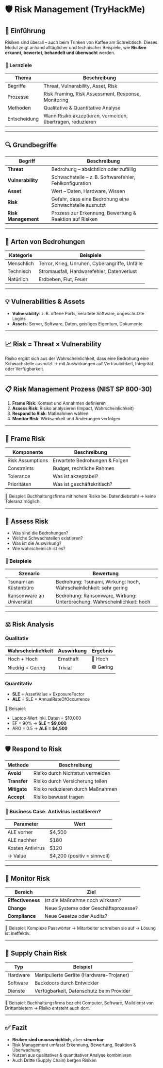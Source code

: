 # 🛡️ Risk Management (TryHackMe)

## 📘 Einführung

Risiken sind überall – auch beim Trinken von Kaffee am Schreibtisch. Dieses Modul zeigt anhand alltäglicher und technischer Beispiele, wie **Risiken erkannt, bewertet, behandelt und überwacht** werden.

### 🎯 Lernziele

| Thema | Beschreibung |
|-------|--------------|
| Begriffe | Threat, Vulnerability, Asset, Risk |
| Prozesse | Risk Framing, Risk Assessment, Response, Monitoring |
| Methoden | Qualitative & Quantitative Analyse |
| Entscheidung | Wann Risiko akzeptieren, vermeiden, übertragen, reduzieren |

---

## 🔍 Grundbegriffe

| Begriff | Beschreibung |
|--------|--------------|
| **Threat** | Bedrohung – absichtlich oder zufällig |
| **Vulnerability** | Schwachstelle – z. B. Softwarefehler, Fehlkonfiguration |
| **Asset** | Wert – Daten, Hardware, Wissen |
| **Risk** | Gefahr, dass eine Bedrohung eine Schwachstelle ausnutzt |
| **Risk Management** | Prozess zur Erkennung, Bewertung & Reaktion auf Risiken |

---

## 🧠 Arten von Bedrohungen

| Kategorie | Beispiele |
|----------|-----------|
| Menschlich | Terror, Krieg, Unruhen, Cyberangriffe, Unfälle |
| Technisch | Stromausfall, Hardwarefehler, Datenverlust |
| Natürlich | Erdbeben, Flut, Feuer |

---

## 💡 Vulnerabilities & Assets

- **Vulnerability**: z. B. offene Ports, veraltete Software, ungeschützte Logins  
- **Assets**: Server, Software, Daten, geistiges Eigentum, Dokumente

---

## 📈 Risk = Threat × Vulnerability

Risiko ergibt sich aus der Wahrscheinlichkeit, dass eine Bedrohung eine Schwachstelle ausnutzt → mit Auswirkungen auf Vertraulichkeit, Integrität oder Verfügbarkeit.

---

## 📋 Risk Management Prozess (NIST SP 800-30)

1. **Frame Risk**: Kontext und Annahmen definieren  
2. **Assess Risk**: Risiko analysieren (Impact, Wahrscheinlichkeit)  
3. **Respond to Risk**: Maßnahmen wählen  
4. **Monitor Risk**: Wirksamkeit und Änderungen verfolgen

---

## 🧱 Frame Risk

| Komponente | Beschreibung |
|------------|--------------|
| Risk Assumptions | Erwartete Bedrohungen & Folgen |
| Constraints | Budget, rechtliche Rahmen |
| Tolerance | Was ist akzeptabel? |
| Prioritäten | Was ist geschäftskritisch? |

📌 Beispiel: Buchhaltungsfirma mit hohem Risiko bei Datendiebstahl → keine Toleranz möglich.

---

## 🧪 Assess Risk

- Was sind die Bedrohungen?
- Welche Schwachstellen existieren?
- Was ist die Auswirkung?
- Wie wahrscheinlich ist es?

### 📌 Beispiele

| Szenario | Bewertung |
|---------|-----------|
| Tsunami an Küstenbüro | Bedrohung: Tsunami, Wirkung: hoch, Wahrscheinlichkeit: sehr gering |
| Ransomware an Universität | Bedrohung: Ransomware, Wirkung: Unterbrechung, Wahrscheinlichkeit: hoch |

---

## ⚖️ Risk Analysis

### Qualitativ

| Wahrscheinlichkeit | Auswirkung | Ergebnis |
|--------------------|------------|----------|
| Hoch + Hoch | Ernsthaft | 🔴 Hoch |
| Niedrig + Gering | Trivial | 🟢 Gering |

### Quantitativ

- **SLE** = AssetValue × ExposureFactor  
- **ALE** = SLE × AnnualRateOfOccurrence

📌 Beispiel:
- Laptop-Wert inkl. Daten = $10,000  
- EF = 90% → **SLE = $9,000**  
- ARO = 0.5 → **ALE = $4,500**

---

## 🛡️ Respond to Risk

| Methode | Beschreibung |
|--------|--------------|
| **Avoid** | Risiko durch Nichtstun vermeiden |
| **Transfer** | Risiko durch Versicherung teilen |
| **Mitigate** | Risiko reduzieren durch Maßnahmen |
| **Accept** | Risiko bewusst tragen |

### 🧮 Business Case: Antivirus installieren?

| Parameter | Wert |
|----------|------|
| ALE vorher | $4,500 |
| ALE nachher | $180 |
| Kosten Antivirus | $120 |
| → Value | $4,200 (positiv = sinnvoll) |

---

## 🔁 Monitor Risk

| Bereich | Ziel |
|--------|------|
| **Effectiveness** | Ist die Maßnahme noch wirksam? |
| **Change** | Neue Systeme oder Geschäftsprozesse? |
| **Compliance** | Neue Gesetze oder Audits? |

📌 Beispiel: Komplexe Passwörter → Mitarbeiter schreiben sie auf → Lösung ist ineffektiv.

---

## 🔗 Supply Chain Risk

| Typ | Beispiel |
|-----|----------|
| Hardware | Manipulierte Geräte (Hardware-Trojaner) |
| Software | Backdoors durch Entwickler |
| Dienste | Verfügbarkeit, Datenschutz beim Provider |

📌 Beispiel: Buchhaltungsfirma bezieht Computer, Software, Maildienst von Drittanbietern → Risiko entsteht auch dort.

---

## ✅ Fazit

- **Risiken sind unausweichlich**, aber **steuerbar**
- Risk Management umfasst Erkennung, Bewertung, Reaktion & Überwachung
- Nutzen aus qualitativer & quantitativer Analyse kombinieren
- Auch Dritte (Supply Chain) bergen Risiken